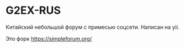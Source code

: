 # G2EX-RUS
Китайский небольшой форум с примесью соцсети. Написан на yii.

Это форк https://simpleforum.org/
